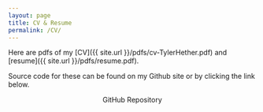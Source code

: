```yaml
---
layout: page
title: CV & Resume
permalink: /CV/
---
```


Here are pdfs of my [CV]({{ site.url }}/pdfs/cv-TylerHether.pdf) and [resume]({{ site.url }}/pdfs/resume.pdf).

Source code for these can be found on my Github site or by clicking the link below.

<center>GitHub Repository
<a href="http://github.com/tylerhether/CV"><p><i class="fa fa-github"></i></p></a>
</center>
